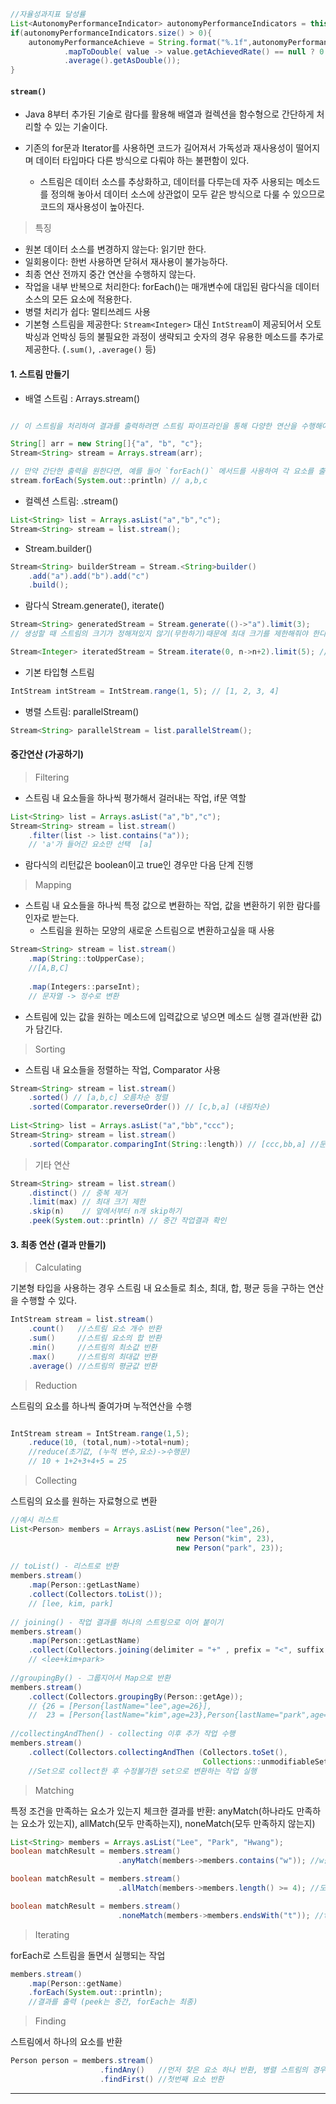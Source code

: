 
```java
//자율성과지표 달성률  
List<AutonomyPerformanceIndicator> autonomyPerformanceIndicators = this.projectMapper.selectAutonomyPerformanceIndicatorList(year, null, null);  
if(autonomyPerformanceIndicators.size() > 0){  
    autonomyPerformanceAchieve = String.format("%.1f",autonomyPerformanceIndicators.stream()  
            .mapToDouble( value -> value.getAchievedRate() == null ? 0 : value.getAchievedRate())  
            .average().getAsDouble());  
}
```

#### `stream()`

- Java 8부터 추가된 기술로 람다를 활용해 배열과 컬렉션을 함수형으로 간단하게 처리할 수 있는 기술이다.

- 기존의 for문과 Iterator를 사용하면 코드가 길어져서 가독성과 재사용성이 떨어지며 데이터 타입마다 다른 방식으로 다뤄야 하는 불편함이 있다.  
	- 스트림은 데이터 소스를 추상화하고, 데이터를 다루는데 자주 사용되는 메소드를 정의해 놓아서 데이터 소스에 상관없이 모두 같은 방식으로 다룰 수 있으므로 코드의 재사용성이 높아진다.

> 특징
- 원본 데이터 소스를 변경하지 않는다: 읽기만 한다.
- 일회용이다: 한번 사용하면 닫혀서 재사용이 불가능하다.
- 최종 연산 전까지 중간 연산을 수행하지 않는다.
- 작업을 내부 반복으로 처리한다: forEach()는 매개변수에 대입된 람다식을 데이터 소스의 모든 요소에 적용한다.
- 병렬 처리가 쉽다: 멀티쓰레드 사용
- 기본형 스트림을 제공한다: `Stream<Integer>` 대신 `IntStream`이 제공되어서 오토박싱과 언박싱 등의 불필요한 과정이 생략되고 숫자의 경우 유용한 메소드를 추가로 제공한다. (`.sum()`, `.average()` 등)



####  1. 스트림 만들기

- 배열 스트림 : Arrays.stream()

```java

// 이 스트림을 처리하여 결과를 출력하려면 스트림 파이프라인을 통해 다양한 연산을 수행해야 합니다. 이 연산에는 매핑, 필터링, 정렬, 집계 등이 포함될 수 있습니다. 따라서 출력 결과는 이러한 연산의 결과에 따라 달라집니다.

String[] arr = new String[]{"a", "b", "c"};
Stream<String> stream = Arrays.stream(arr);

// 만약 간단한 출력을 원한다면, 예를 들어 `forEach()` 메서드를 사용하여 각 요소를 출력할 수 있습니다:
stream.forEach(System.out::println) // a,b,c
```

- 컬렉션 스트림: .stream()

```java
List<String> list = Arrays.asList("a","b","c");
Stream<String> stream = list.stream();
```

- Stream.builder()

```java
Stream<String> builderStream = Stream.<String>builder()
    .add("a").add("b").add("c")
    .build(); 
```

- 람다식 Stream.generate(), iterate()

```java
Stream<String> generatedStream = Stream.generate(()->"a").limit(3);
// 생성할 때 스트림의 크기가 정해져있지 않기(무한하기)때문에 최대 크기를 제한해줘야 한다.

Stream<Integer> iteratedStream = Stream.iterate(0, n->n+2).limit(5); //0,2,4,6,8
```

- 기본 타입형 스트림

```java
IntStream intStream = IntStream.range(1, 5); // [1, 2, 3, 4]
```

- 병렬 스트림: parallelStream()

```java
Stream<String> parallelStream = list.parallelStream();
```


#### 중간연산 (가공하기)

> Filtering
- 스트림 내 요소들을 하나씩 평가해서 걸러내는 작업, if문 역할

```java
List<String> list = Arrays.asList("a","b","c");
Stream<String> stream = list.stream()
	.filter(list -> list.contains("a"));
    // 'a'가 들어간 요소만 선택  [a]
```

- 람다식의 리턴값은 boolean이고 true인 경우만 다음 단계 진행

> Mapping
- 스트림 내 요소들을 하나씩 특정 값으로 변환하는 작업, 값을 변환하기 위한 람다를 인자로 받는다.  
	- 스트림을 원하는 모양의 새로운 스트림으로 변환하고싶을 때 사용

```java
Stream<String> stream = list.stream()
	.map(String::toUpperCase);
	//[A,B,C]
    
    .map(Integers::parseInt);
    // 문자열 -> 정수로 변환
```

- 스트림에 있는 값을 원하는 메소드에 입력값으로 넣으면 메소드 실행 결과(반환 값)가 담긴다.

> Sorting
- 스트림 내 요소들을 정렬하는 작업, Comparator 사용

```java
Stream<String> stream = list.stream()
	.sorted() // [a,b,c] 오름차순 정렬
    .sorted(Comparator.reverseOrder()) // [c,b,a] (내림차순)
    
List<String> list = Arrays.asList("a","bb","ccc");
Stream<String> stream = list.stream()
	.sorted(Comparator.comparingInt(String::length)) // [ccc,bb,a] //문자열 길이 기준 정렬
```

>  기타 연산
```java
Stream<String> stream = list.stream()
	.distinct() // 중복 제거
    .limit(max) // 최대 크기 제한
    .skip(n)    // 앞에서부터 n개 skip하기
    .peek(System.out::println) // 중간 작업결과 확인
```


#### 3. 최종 연산 (결과 만들기)

> Calculating

기본형 타입을 사용하는 경우 스트림 내 요소들로 최소, 최대, 합, 평균 등을 구하는 연산을 수행할 수 있다.

```java
IntStream stream = list.stream()
	.count()   //스트림 요소 개수 반환
    .sum()     //스트림 요소의 합 반환
    .min()     //스트림의 최소값 반환
    .max()     //스트림의 최대값 반환
    .average() //스트림의 평균값 반환
```

>Reduction

스트림의 요소를 하나씩 줄여가며 누적연산을 수행

```java

IntStream stream = IntStream.range(1,5);
	.reduce(10, (total,num)->total+num);
    //reduce(초기값, (누적 변수,요소)->수행문)
    // 10 + 1+2+3+4+5 = 25
```

> Collecting

스트림의 요소를 원하는 자료형으로 변환

```java
//예시 리스트
List<Person> members = Arrays.asList(new Person("lee",26),
									 new Person("kim", 23),
									 new Person("park", 23));
                    
// toList() - 리스트로 반환
members.stream()
	.map(Person::getLastName)
    .collect(Collectors.toList());
    // [lee, kim, park]
    
// joining() - 작업 결과를 하나의 스트링으로 이어 붙이기
members.stream()
	.map(Person::getLastName)
    .collect(Collectors.joining(delimiter = "+" , prefix = "<", suffix = ">");
    // <lee+kim+park>
    
//groupingBy() - 그룹지어서 Map으로 반환
members.stream()
	.collect(Collectors.groupingBy(Person::getAge));
	// {26 = [Person{lastName="lee",age=26}],
    //  23 = [Person{lastName="kim",age=23},Person{lastName="park",age=23}]}
    
//collectingAndThen() - collecting 이후 추가 작업 수행
members.stream()
	.collect(Collectors.collectingAndThen (Collectors.toSet(),
    									   Collections::unmodifiableSet));
	//Set으로 collect한 후 수정불가한 set으로 변환하는 작업 실행
```

> Matching

특정 조건을 만족하는 요소가 있는지 체크한 결과를 반환: anyMatch(하나라도 만족하는 요소가 있는지), allMatch(모두 만족하는지), noneMatch(모두 만족하지 않는지)

```java
List<String> members = Arrays.asList("Lee", "Park", "Hwang");
boolean matchResult = members.stream()
						.anyMatch(members->members.contains("w")); //w를 포함하는 요소가 있는지, True

boolean matchResult = members.stream()
						.allMatch(members->members.length() >= 4); //모든 요소의 길이가 4 이상인지, False

boolean matchResult = members.stream()
						.noneMatch(members->members.endsWith("t")); //t로 끝나는 요소가 하나도 없는지, True
```

> Iterating

forEach로 스트림을 돌면서 실행되는 작업

```java
members.stream()
	.map(Person::getName)
    .forEach(System.out::println);
    //결과를 출력 (peek는 중간, forEach는 최종)
```

> Finding

스트림에서 하나의 요소를 반환

```java
Person person = members.stream()
					.findAny()   //먼저 찾은 요소 하나 반환, 병렬 스트림의 경우 첫번째 요소가 보장되지 않음
                    .findFirst() //첫번째 요소 반환
```

---